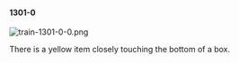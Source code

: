#### 1301-0
![train-1301-0-0.png](https://github.com/lil-lab/nlvr/raw/master/nlvr/train/images/73/train-1301-0-0.png "train-1301-0-0.png")

There is a yellow item closely touching the bottom of a box.